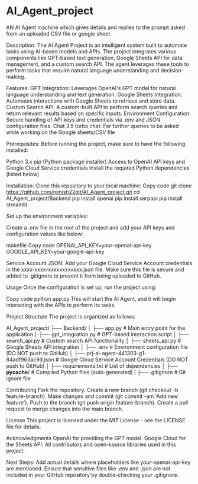 # AI_Agent_project
AN AI Agent machine which gives details and replies to the prompt asked from an uploaded CSV file or google sheet

Description:
The AI Agent Project is an intelligent system built to automate tasks using AI-based models and APIs. The project integrates various components like GPT-based text generation, Google Sheets API for data management, and a custom search API. The agent leverages these tools to perform tasks that require natural language understanding and decision-making.

Features:
GPT Integration: Leverages OpenAI's GPT model for natural language understanding and text generation.
Google Sheets Integration: Automates interactions with Google Sheets to retrieve and store data.
Custom Search API: A custom-built API to perform search queries and return relevant results based on specific inputs.
Environment Configuration: Secure handling of API keys and credentials via .env and JSON configuration files.
Chat 3.5 turbo chat: For further queries to be asked while working on the Google sheets/CSV file 

Prerequisites:
Before running the project, make sure to have the following installed:

Python 3.x
pip (Python package installer)
Access to OpenAI API keys and Google Cloud Service credentials
Install the required Python dependencies (listed below)

Installation:
Clone this repository to your local machine:
Copy code
git clone https://github.com/nimish22git/AI_Agent_project.git
cd AI_Agent_project/Backend
pip install openai
pip install serpapi
pip install streamlit

Set up the environment variables:

Create a .env file in the root of the project and add your API keys and configuration values like below:

makefile
Copy code
OPENAI_API_KEY=your-openai-api-key
GOOGLE_API_KEY=your-google-api-key

Service Account JSON:
Add your Google Cloud Service Account credentials in the xxxx-xxxx-xxxxxxxxxxxx.json file. Make sure this file is secure and added to .gitignore to prevent it from being uploaded to GitHub.

Usage
Once the configuration is set up, run the project using:

Copy code
python app.py
This will start the AI Agent, and it will begin interacting with the APIs to perform its tasks.

Project Structure
The project is organized as follows:

AI_Agent_project/
├── Backend/
│   ├── app.py               # Main entry point for the application
│   ├── gpt_integration.py   # GPT-based interaction script
│   ├── search_api.py        # Custom search API functionality
│   ├── sheets_api.py        # Google Sheets API integration
│   ├── .env                 # Environment configuration file (DO NOT push to GitHub)
│   ├── prj-ai-agent-441303-g1-84adf963ac9d.json  # Google Cloud Service Account Credentials (DO NOT push to GitHub)
│   ├── requirements.txt     # List of dependencies
│   ├── __pycache__/         # Compiled Python files (auto-generated)
|   ├── .gitignore           # Git ignore file

Contributing
Fork the repository.
Create a new branch (git checkout -b feature-branch).
Make changes and commit (git commit -am 'Add new feature').
Push to the branch (git push origin feature-branch).
Create a pull request to merge changes into the main branch.

License
This project is licensed under the MIT License - see the LICENSE file for details.

Acknowledgments
OpenAI for providing the GPT model.
Google Cloud for the Sheets API.
All contributors and open-source libraries used in this project.

Next Steps:
Add actual details where placeholders like your-openai-api-key are mentioned.
Ensure that sensitive files like .env and .json are not included in your GitHub repository by double-checking your .gitignore.
